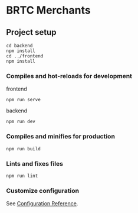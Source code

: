 # BRTC Merchants

## Project setup
```
cd backend
npm install
cd ../frontend
npm install
```

### Compiles and hot-reloads for development
frontend 

```
npm run serve
```

backend
```
npm run dev
```

### Compiles and minifies for production
```
npm run build
```

### Lints and fixes files
```
npm run lint
```

### Customize configuration
See [Configuration Reference](https://cli.vuejs.org/config/).
